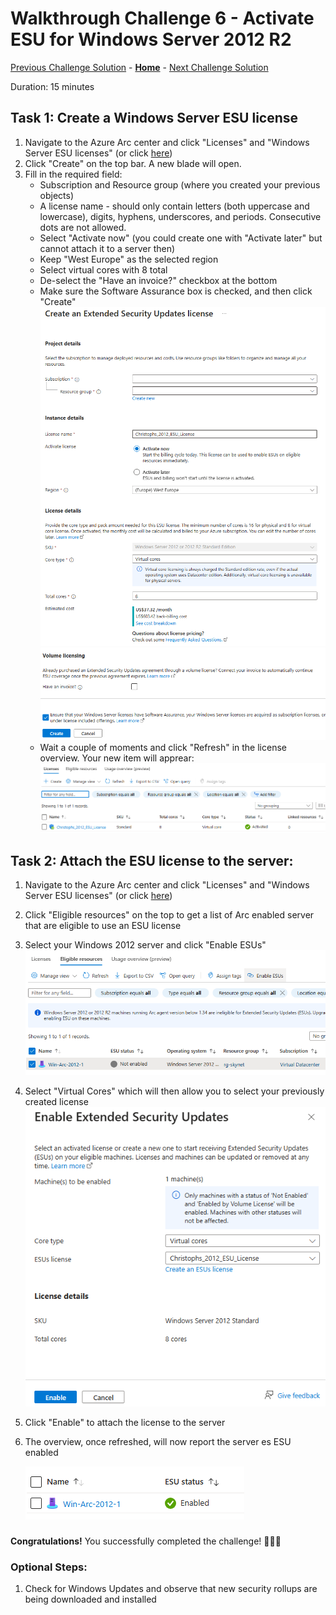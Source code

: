 # Walkthrough Challenge 6 - Activate ESU for Windows Server 2012 R2

[Previous Challenge Solution](../challenge-05/solution-05.md) - **[Home](../../Readme.md)** - [Next Challenge Solution](../challenge-07/solution-07.md)

Duration: 15 minutes


## Task 1: Create a Windows Server ESU license

1. Navigate to the Azure Arc center and click "Licenses" and "Windows Server ESU licenses" (or click [here](https://portal.azure.com/#view/Microsoft_Azure_ArcCenterUX/ArcCenterMenuBlade/~/license))
2. Click "Create" on the top bar. A new blade will open.
3. Fill in the required field:
    - Subscription and Resource group (where you created your previous objects)
    - A license name - should only contain letters (both uppercase and lowercase), digits, hyphens, underscores, and periods. Consecutive dots are not allowed.
    - Select "Activate now" (you could create one with "Activate later" but cannot attach it to a server then)
    - Keep "West Europe" as the selected region
    - Select virtual cores with 8 total
    - De-select the "Have an invoice?" checkbox at the bottom
    - Make sure the Software Assurance box is checked, and then click "Create"
    ![alt text](img/image1.png)
    ![alt text](img/image2.png)
    - Wait a couple of moments and click "Refresh" in the license overview. Your new item will apprear:
    ![alt text](img/image3.png)
### 



## Task 2: Attach the ESU license to the server: 

1. Navigate to the Azure Arc center and click "Licenses" and "Windows Server ESU licenses" (or click [here](https://portal.azure.com/#view/Microsoft_Azure_ArcCenterUX/ArcCenterMenuBlade/~/license))
2. Click "Eligible resources" on the top to get a list of Arc enabled server that are eligible to use an ESU license
3. Select your Windows 2012 server and click "Enable ESUs"
![alt text](img/image4.png)
4. Select "Virtual Cores" which will then allow you to select your previously created license
![alt text](img/image5.png)
5. Click "Enable" to attach the license to the server
6. The overview, once refreshed, will now report the server es ESU enabled

    ![alt text](img/image6.png)



###
**Congratulations!** You successfully completed the challenge! 🚀🚀🚀

### Optional Steps:  
1. Check for Windows Updates and observe that new security rollups are being downloaded and installed